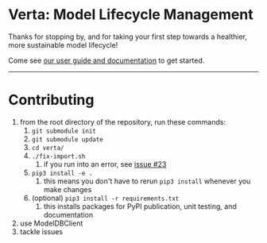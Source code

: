 # Verta: Model Lifecycle Management

Thanks for stopping by, and for taking your first step towards a healthier, more sustainable model lifecycle!

Come see [our user guide and documentation](https://verta.readthedocs.io/en/docs/index.html) to get started.

---

# Contributing
1. from the root directory of the repository, run these commands:
    1. `git submodule init`
    1. `git submodule update`
    1. `cd verta/`
    1. `./fix-import.sh`
        1. if you run into an error, see [issue #23](https://github.com/VertaAI/modeldb-client/issues/23)
    1. `pip3 install -e .`
        1. this means you don't have to rerun `pip3 install` whenever you make changes
    1. (optional) `pip3 install -r requirements.txt`
        1. this installs packages for PyPI publication, unit testing, and documentation
1. use ModelDBClient
1. tackle issues
